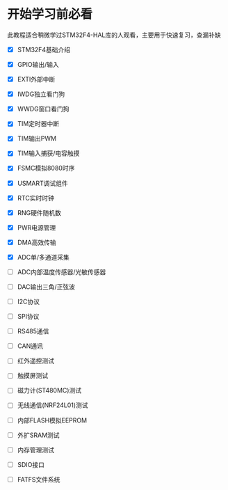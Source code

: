# 开始学习前必看

此教程适合稍微学过STM32F4-HAL库的人观看，主要用于快速复习，查漏补缺

- [x] STM32F4基础介绍

- [x] GPIO输出/输入

- [x] EXTI外部中断

- [x] IWDG独立看门狗

- [x] WWDG窗口看门狗

- [x] TIM定时器中断

- [x] TIM输出PWM

- [x] TIM输入捕获/电容触摸

- [x] FSMC模拟8080时序

- [x] USMART调试组件

- [x] RTC实时时钟

- [x] RNG硬件随机数

- [x] PWR电源管理

- [x] DMA高效传输

- [x] ADC单/多通道采集

- [ ] ADC内部温度传感器/光敏传感器

- [ ] DAC输出三角/正弦波

- [ ] I2C协议

- [ ] SPI协议

- [ ] RS485通信

- [ ] CAN通讯

- [ ] 红外遥控测试

- [ ] 触摸屏测试

- [ ] 磁力计(ST480MC)测试

- [ ] 无线通信(NRF24L01)测试

- [ ] 内部FLASH模拟EEPROM

- [ ] 外扩SRAM测试

- [ ] 内存管理测试

- [ ] SDIO接口

- [ ] FATFS文件系统
